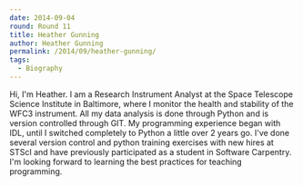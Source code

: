 ```yaml
---
date: 2014-09-04
round: Round 11
title: Heather Gunning
author: Heather Gunning
permalink: /2014/09/heather-gunning/
tags:
  - Biography
---
```

Hi, I'm Heather. I am a Research Instrument Analyst at the Space Telescope Science Institute in Baltimore, where I monitor the health and stability of the WFC3 instrument. All my data analysis is done through Python and is version controlled through GIT. My programming experience began with IDL, until I switched completely to Python a little over 2 years go. I've done several version control and python training exercises with new hires at STScI and have previously participated as a student in Software Carpentry. I'm looking forward to learning the best practices for teaching programming.
